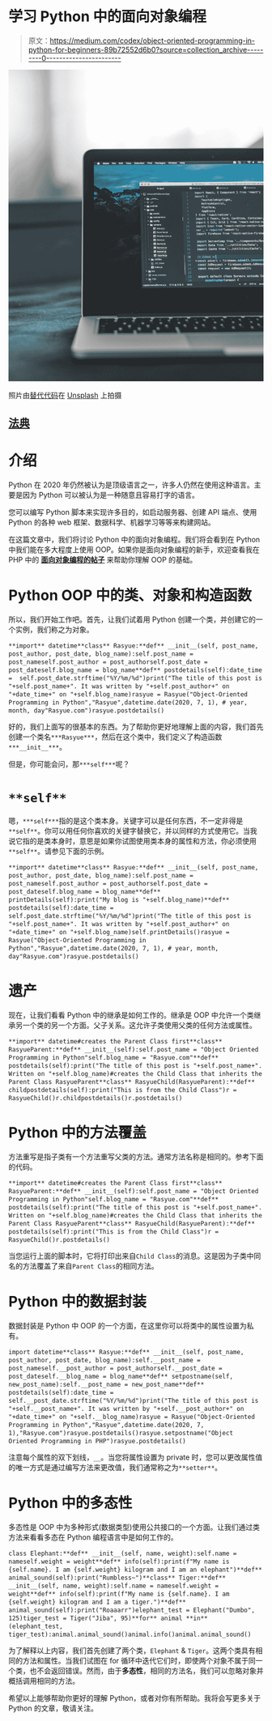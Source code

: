 # 学习 Python 中的面向对象编程

> 原文：<https://medium.com/codex/object-oriented-programming-in-python-for-beginners-89b72552d6b0?source=collection_archive---------0----------------------->

![](img/97acf1088c0b2cb261204d863e6ce86c.png)

照片由[替代代码](https://unsplash.com/@altumcode?utm_source=medium&utm_medium=referral)在 [Unsplash](https://unsplash.com?utm_source=medium&utm_medium=referral) 上拍摄

## [法典](http://medium.com/codex)

# 介绍

Python 在 2020 年仍然被认为是顶级语言之一，许多人仍然在使用这种语言。主要是因为 Python 可以被认为是一种随意且容易打字的语言。

您可以编写 Python 脚本来实现许多目的，如启动服务器、创建 API 端点、使用 Python 的各种 web 框架、数据科学、机器学习等等来构建网站。

在这篇文章中，我们将讨论 Python 中的面向对象编程。我们将会看到在 Python 中我们能在多大程度上使用 OOP。如果你是面向对象编程的新手，欢迎查看我在 PHP 中的 [**面向对象编程的帖子**](https://rasyue.com/programming/object-oriented-programming-in-php-for-beginners/) 来帮助你理解 OOP 的基础。

# Python OOP 中的类、对象和构造函数

所以，我们开始工作吧。首先，让我们试着用 Python 创建一个类，并创建它的一个实例，我们称之为对象。

```
**import** datetime**class** Rasyue:**def** __init__(self, post_name, post_author, post_date, blog_name):self.post_name = post_nameself.post_author = post_authorself.post_date = post_dateself.blog_name = blog_name**def** postdetails(self):date_time =  self.post_date.strftime("%Y/%m/%d")print("The title of this post is "+self.post_name+". It was written by "+self.post_author+" on "+date_time+" on "+self.blog_name)rasyue = Rasyue("Object-Oriented Programming in Python","Rasyue",datetime.date(2020, 7, 1), # year, month, day"Rasyue.com")rasyue.postdetails()
```

好的，我们上面写的很基本的东西。为了帮助你更好地理解上面的内容，我们首先创建一个类名`***Rasyue***`，然后在这个类中，我们定义了构造函数`***__init__***`。

但是，你可能会问，那`***self***`呢？

# `**self**`

嗯，`***self***`指的是这个类本身。关键字可以是任何东西，不一定非得是`**self**`。你可以用任何你喜欢的关键字替换它，并以同样的方式使用它。当我说它指的是类本身时，意思是如果你试图使用类本身的属性和方法，你必须使用`**self**`。请参见下面的示例。

```
**import** datetime**class** Rasyue:**def** __init__(self, post_name, post_author, post_date, blog_name):self.post_name = post_nameself.post_author = post_authorself.post_date = post_dateself.blog_name = blog_name**def** printDetails(self):print("My blog is "+self.blog_name)**def** postdetails(self):date_time =  self.post_date.strftime("%Y/%m/%d")print("The title of this post is "+self.post_name+". It was written by "+self.post_author+" on "+date_time+" on "+self.blog_name)self.printDetails()rasyue = Rasyue("Object-Oriented Programming in Python","Rasyue",datetime.date(2020, 7, 1), # year, month, day"Rasyue.com")rasyue.postdetails()
```

# 遗产

现在，让我们看看 Python 中的继承是如何工作的。继承是 OOP 中允许一个类继承另一个类的另一个方面。父子关系。这允许子类使用父类的任何方法或属性。

```
**import** datetime#creates the Parent Class first**class** RasyueParent:**def** __init__(self):self.post_name = "Object Oriented Programming in Python"self.blog_name = "Rasyue.com"**def** postdetails(self):print("The title of this post is "+self.post_name+". Written on "+self.blog_name)#creates the Child Class that inherits the Parent Class RasyueParent**class** RasyueChild(RasyueParent):**def** childpostdetails(self):print("This is from the Child Class")r = RasyueChild()r.childpostdetails()r.postdetails()
```

# Python 中的方法覆盖

方法重写是指子类有一个方法重写父类的方法。通常方法名称是相同的。参考下面的代码。

```
**import** datetime#creates the Parent Class first**class** RasyueParent:**def** __init__(self):self.post_name = "Object Oriented Programming in Python"self.blog_name = "Rasyue.com"**def** postdetails(self):print("The title of this post is "+self.post_name+". Written on "+self.blog_name)#creates the Child Class that inherits the Parent Class RasyueParent**class** RasyueChild(RasyueParent):**def** postdetails(self):print("This is from the Child Class")r = RasyueChild()r.postdetails()
```

当您运行上面的脚本时，它将打印出来自`Child Class`的消息。这是因为子类中同名的方法覆盖了来自`Parent Class`的相同方法。

# Python 中的数据封装

数据封装是 Python 中 OOP 的一个方面，在这里你可以将类中的属性设置为私有。

```
import datetime**class** Rasyue:**def** __init__(self, post_name, post_author, post_date, blog_name):self.__post_name = post_nameself.__post_author = post_authorself.__post_date = post_dateself.__blog_name = blog_name**def** setpostname(self, new_post_name):self.__post_name = new_post_name**def** postdetails(self):date_time =  self.__post_date.strftime("%Y/%m/%d")print("The title of this post is "+self.__post_name+". It was written by "+self.__post_author+" on "+date_time+" on "+self.__blog_name)rasyue = Rasyue("Object-Oriented Programming in Python","Rasyue",datetime.date(2020, 7, 1),"Rasyue.com")rasyue.postdetails()rasyue.setpostname("Object Oriented Programming in PHP")rasyue.postdetails()
```

注意每个属性的双下划线，`__`。当您将属性设置为 private 时，您可以更改属性值的唯一方式是通过编写方法来更改值，我们通常称之为`**setter**`。

# Python 中的多态性

多态性是 OOP 中为多种形式(数据类型)使用公共接口的一个方面。让我们通过类方法来看看多态在 Python 编程语言中是如何工作的。

```
class Elephant:**def** __init__(self, name, weight):self.name = nameself.weight = weight**def** info(self):print(f"My name is {self.name}. I am {self.weight} kilogram and I am an elephant")**def** animal_sound(self):print("Rumbless~")**class** Tiger:**def** __init__(self, name, weight):self.name = nameself.weight = weight**def** info(self):print(f"My name is {self.name}. I am {self.weight} kilogram and I am a tiger.")**def** animal_sound(self):print("Roaaarr")elephant_test = Elephant("Dumbo", 125)tiger_test = Tiger("Jiba", 95)**for** animal **in** (elephant_test, tiger_test):animal.animal_sound()animal.info()animal.animal_sound()
```

为了解释以上内容，我们首先创建了两个类，`Elephant` & `Tiger`。这两个类具有相同的方法和属性。当我们试图在 for 循环中迭代它们时，即使两个对象不属于同一个类，也不会返回错误。然而，由于**多态性**，相同的方法名，我们可以忽略对象并概括调用相同的方法。

希望以上能够帮助你更好的理解 Python，或者对你有所帮助。我将会写更多关于 Python 的文章，敬请关注。